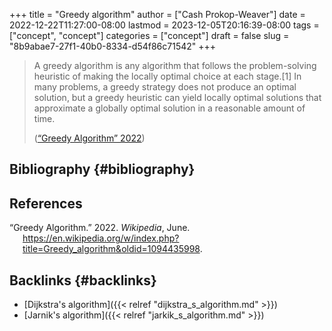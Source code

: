 +++
title = "Greedy algorithm"
author = ["Cash Prokop-Weaver"]
date = 2022-12-22T11:27:00-08:00
lastmod = 2023-12-05T20:16:39-08:00
tags = ["concept", "concept"]
categories = ["concept"]
draft = false
slug = "8b9abae7-27f1-40b0-8334-d54f86c71542"
+++

> A greedy algorithm is any algorithm that follows the problem-solving heuristic of making the locally optimal choice at each stage.[1] In many problems, a greedy strategy does not produce an optimal solution, but a greedy heuristic can yield locally optimal solutions that approximate a globally optimal solution in a reasonable amount of time.
>
> (<a href="#citeproc_bib_item_1">“Greedy Algorithm” 2022</a>)


## Bibliography {#bibliography}

## References

<style>.csl-entry{text-indent: -1.5em; margin-left: 1.5em;}</style><div class="csl-bib-body">
  <div class="csl-entry"><a id="citeproc_bib_item_1"></a>“Greedy Algorithm.” 2022. <i>Wikipedia</i>, June. <a href="https://en.wikipedia.org/w/index.php?title=Greedy_algorithm&oldid=1094435998">https://en.wikipedia.org/w/index.php?title=Greedy_algorithm&#38;oldid=1094435998</a>.</div>
</div>


## Backlinks {#backlinks}

-   [Dijkstra's algorithm]({{< relref "dijkstra_s_algorithm.md" >}})
-   [Jarnik's algorithm]({{< relref "jarkik_s_algorithm.md" >}})

